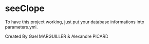seeClope
========

To have this project working, just put your database informations into parameters.yml.

Created By Gael MARGUILLER & Alexandre PICARD
